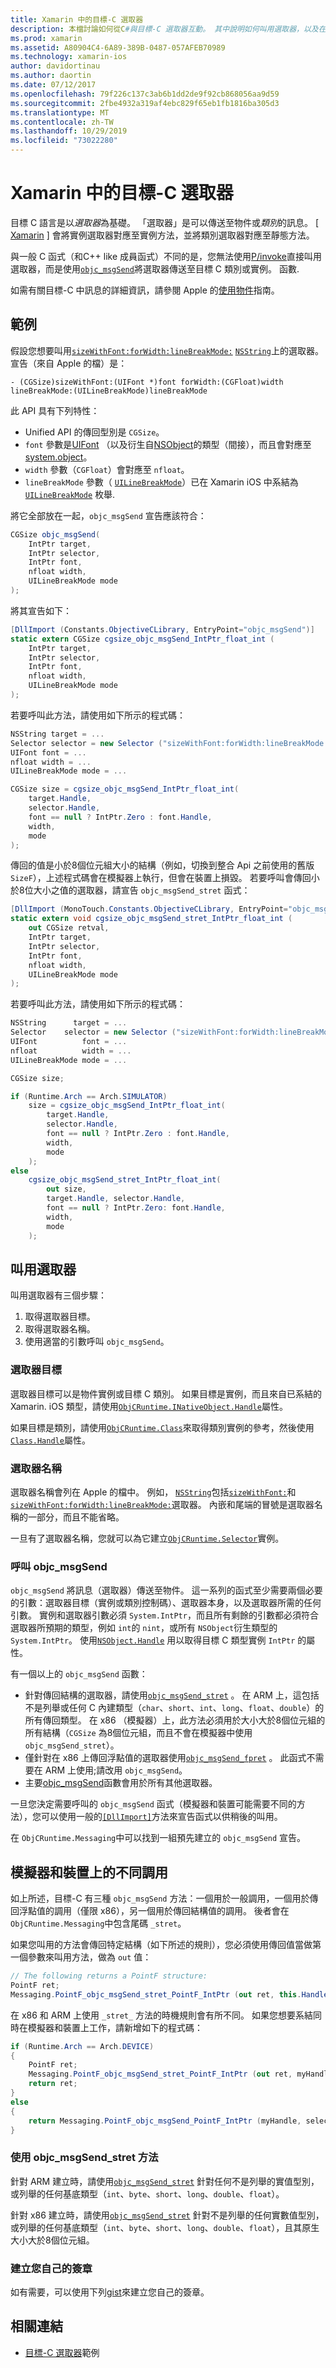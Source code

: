 ```yaml
---
title: Xamarin 中的目標-C 選取器
description: 本檔討論如何從C#與目標-C 選取器互動。 其中說明如何叫用選取器，以及在這麼做時必須考慮的技術考慮。
ms.prod: xamarin
ms.assetid: A80904C4-6A89-389B-0487-057AFEB70989
ms.technology: xamarin-ios
author: davidortinau
ms.author: daortin
ms.date: 07/12/2017
ms.openlocfilehash: 79f226c137c3ab6b1dd2de9f92cb868056aa9d59
ms.sourcegitcommit: 2fbe4932a319af4ebc829f65eb1fb1816ba305d3
ms.translationtype: MT
ms.contentlocale: zh-TW
ms.lasthandoff: 10/29/2019
ms.locfileid: "73022280"
---
```

# <a name="objective-c-selectors-in-xamarinios"></a>Xamarin 中的目標-C 選取器

目標 C 語言是以*選取器*為基礎。 「選取器」是可以傳送至物件或*類別*的訊息。 [ [Xamarin](~/ios/internals/api-design/index.md) ] 會將實例選取器對應至實例方法，並將類別選取器對應至靜態方法。

與一般 C 函式（和C++ like 成員函式）不同的是，您無法使用[P/invoke](https://www.mono-project.com/docs/advanced/pinvoke/)直接叫用選取器，而是使用[`objc_msgSend`](https://developer.apple.com/documentation/objectivec/1456712-objc_msgsend)將選取器傳送至目標 C 類別或實例。
函數.

如需有關目標-C 中訊息的詳細資訊，請參閱 Apple 的[使用物件](https://developer.apple.com/library/archive/documentation/Cocoa/Conceptual/ProgrammingWithObjectiveC/WorkingwithObjects/WorkingwithObjects.html#//apple_ref/doc/uid/TP40011210-CH4-SW2)指南。

## <a name="example"></a>範例

假設您想要叫用[`sizeWithFont:forWidth:lineBreakMode:`](https://developer.apple.com/documentation/foundation/nsstring/1619914-sizewithfont)
[`NSString`](https://developer.apple.com/documentation/foundation/nsstring)上的選取器。
宣告（來自 Apple 的檔）是：

```objc
- (CGSize)sizeWithFont:(UIFont *)font forWidth:(CGFloat)width lineBreakMode:(UILineBreakMode)lineBreakMode
```

此 API 具有下列特性：

- Unified API 的傳回型別是 `CGSize`。
- `font` 參數是[UIFont](xref:UIKit.UIFont) （以及衍生自[NSObject](xref:Foundation.NSObject)的類型（間接），而且會對應至[system.object](xref:System.IntPtr)。
- `width` 參數（`CGFloat`）會對應至 `nfloat`。
- `lineBreakMode` 參數（ [`UILineBreakMode`](https://developer.apple.com/documentation/uikit/uilinebreakmode?language=objc)）已在 Xamarin iOS 中系結為[`UILineBreakMode`](xref:UIKit.UILineBreakMode)
枚舉.

將它全部放在一起，`objc_msgSend` 宣告應該符合：

```csharp
CGSize objc_msgSend(
    IntPtr target, 
    IntPtr selector, 
    IntPtr font, 
    nfloat width, 
    UILineBreakMode mode
);
```

將其宣告如下：

```csharp
[DllImport (Constants.ObjectiveCLibrary, EntryPoint="objc_msgSend")]
static extern CGSize cgsize_objc_msgSend_IntPtr_float_int (
    IntPtr target, 
    IntPtr selector,
    IntPtr font,
    nfloat width,
    UILineBreakMode mode
);
```

若要呼叫此方法，請使用如下所示的程式碼：

```csharp
NSString target = ...
Selector selector = new Selector ("sizeWithFont:forWidth:lineBreakMode:");
UIFont font = ...
nfloat width = ...
UILineBreakMode mode = ...

CGSize size = cgsize_objc_msgSend_IntPtr_float_int(
    target.Handle, 
    selector.Handle,
    font == null ? IntPtr.Zero : font.Handle,
    width,
    mode
);
```

傳回的值是小於8個位元組大小的結構（例如，切換到整合 Api 之前使用的舊版 `SizeF`），上述程式碼會在模擬器上執行，但會在裝置上損毀。 若要呼叫會傳回小於8位大小之值的選取器，請宣告 `objc_msgSend_stret` 函式：

```csharp
[DllImport (MonoTouch.Constants.ObjectiveCLibrary, EntryPoint="objc_msgSend_stret")]
static extern void cgsize_objc_msgSend_stret_IntPtr_float_int (
    out CGSize retval,
    IntPtr target, 
    IntPtr selector,
    IntPtr font,
    nfloat width,
    UILineBreakMode mode
);
```

若要呼叫此方法，請使用如下所示的程式碼：

```csharp
NSString      target = ...
Selector    selector = new Selector ("sizeWithFont:forWidth:lineBreakMode:");
UIFont          font = ...
nfloat          width = ...
UILineBreakMode mode = ...

CGSize size;

if (Runtime.Arch == Arch.SIMULATOR)
    size = cgsize_objc_msgSend_IntPtr_float_int(
        target.Handle, 
        selector.Handle,
        font == null ? IntPtr.Zero : font.Handle,
        width,
        mode
    );
else
    cgsize_objc_msgSend_stret_IntPtr_float_int(
        out size,
        target.Handle, selector.Handle,
        font == null ? IntPtr.Zero: font.Handle,
        width,
        mode
    );
```

## <a name="invoking-a-selector"></a>叫用選取器

叫用選取器有三個步驟：

1. 取得選取器目標。
2. 取得選取器名稱。
3. 使用適當的引數呼叫 `objc_msgSend`。

### <a name="selector-targets"></a>選取器目標

選取器目標可以是物件實例或目標 C 類別。 如果目標是實例，而且來自已系結的 Xamarin. iOS 類型，請使用[`ObjCRuntime.INativeObject.Handle`](xref:ObjCRuntime.INativeObject.Handle)屬性。

如果目標是類別，請使用[`ObjCRuntime.Class`](xref:ObjCRuntime.Class)來取得類別實例的參考，然後使用[`Class.Handle`](xref:ObjCRuntime.Class.Handle)屬性。

### <a name="selector-names"></a>選取器名稱

選取器名稱會列在 Apple 的檔中。 例如， [`NSString`](https://developer.apple.com/documentation/foundation/nsstring?language=objc)包括[`sizeWithFont:`](https://developer.apple.com/documentation/foundation/nsstring/1619917-sizewithfont?language=objc)和[`sizeWithFont:forWidth:lineBreakMode:`](https://developer.apple.com/documentation/foundation/nsstring/1619914-sizewithfont?language=objc)選取器。 內嵌和尾端的冒號是選取器名稱的一部分，而且不能省略。

一旦有了選取器名稱，您就可以為它建立[`ObjCRuntime.Selector`](xref:ObjCRuntime.Selector)實例。

### <a name="calling-objc_msgsend"></a>呼叫 objc_msgSend

`objc_msgSend` 將訊息（選取器）傳送至物件。 這一系列的函式至少需要兩個必要的引數：選取器目標（實例或類別控制碼）、選取器本身，以及選取器所需的任何引數。 實例和選取器引數必須 `System.IntPtr`，而且所有剩餘的引數都必須符合選取器所預期的類型，例如 `int`的 `nint`，或所有 `NSObject`衍生類型的 `System.IntPtr`。 使用[`NSObject.Handle`](xref:Foundation.NSObject.Handle)
用以取得目標 C 類型實例 `IntPtr` 的屬性。

有一個以上的 `objc_msgSend` 函數：

- 針對傳回結構的選取器，請使用[`objc_msgSend_stret`](https://developer.apple.com/documentation/objectivec/1456730-objc_msgsend_stret?language=objc) 。 在 ARM 上，這包括不是列舉或任何 C 內建類型（`char`、`short`、`int`、`long`、`float`、`double`）的所有傳回類型。 在 x86 （模擬器）上，此方法必須用於大小大於8個位元組的所有結構（`CGSize` 為8個位元組，而且不會在模擬器中使用 `objc_msgSend_stret`）。 
- 僅針對在 x86 上傳回浮點值的選取器使用[`objc_msgSend_fpret`](https://developer.apple.com/documentation/objectivec/1456697-objc_msgsend_fpret?language=objc) 。 此函式不需要在 ARM 上使用;請改用 `objc_msgSend`。 
- 主要[objc_msgSend](https://developer.apple.com/documentation/objectivec/1456712-objc_msgsend)函數會用於所有其他選取器。

一旦您決定需要呼叫的 `objc_msgSend` 函式（模擬器和裝置可能需要不同的方法），您可以使用一般的[`[DllImport]`](xref:System.Runtime.InteropServices.DllImportAttribute)方法來宣告函式以供稍後的叫用。

在 `ObjCRuntime.Messaging`中可以找到一組預先建立的 `objc_msgSend` 宣告。

## <a name="different-invocations-on-simulator-and-device"></a>模擬器和裝置上的不同調用

如上所述，目標-C 有三種 `objc_msgSend` 方法：一個用於一般調用，一個用於傳回浮點值的調用（僅限 x86），另一個用於傳回結構值的調用。 後者會在 `ObjCRuntime.Messaging`中包含尾碼 `_stret`。

如果您叫用的方法會傳回特定結構（如下所述的規則），您必須使用傳回值當做第一個參數來叫用方法，做為 `out` 值：

```csharp
// The following returns a PointF structure:
PointF ret;
Messaging.PointF_objc_msgSend_stret_PointF_IntPtr (out ret, this.Handle, selConvertPointFromWindow.Handle, point, window.Handle);
```

在 x86 和 ARM 上使用 `_stret_` 方法的時機規則會有所不同。
如果您想要系結同時在模擬器和裝置上工作，請新增如下的程式碼：

```csharp
if (Runtime.Arch == Arch.DEVICE)
{
    PointF ret;
    Messaging.PointF_objc_msgSend_stret_PointF_IntPtr (out ret, myHandle, selector.Handle);
    return ret;
} 
else
{
    return Messaging.PointF_objc_msgSend_PointF_IntPtr (myHandle, selector.Handle);
}
```

### <a name="using-the-objc_msgsend_stret-method"></a>使用 objc_msgSend_stret 方法

針對 ARM 建立時，請使用[`objc_msgSend_stret`](https://developer.apple.com/documentation/objectivec/1456730-objc_msgsend_stret?language=objc)
針對任何不是列舉的實值型別，或列舉的任何基底類型（`int`、`byte`、`short`、`long`、`double`、`float`）。

針對 x86 建立時，請使用[`objc_msgSend_stret`](https://developer.apple.com/documentation/objectivec/1456730-objc_msgsend_stret?language=objc)
針對不是列舉的任何實數值型別，或列舉的任何基底類型（`int`、`byte`、`short`、`long`、`double`、`float`），且其原生大小大於8個位元組。

### <a name="creating-your-own-signatures"></a>建立您自己的簽章

如有需要，可以使用下列[gist](https://gist.github.com/rolfbjarne/981b778a99425a6e630c)來建立您自己的簽章。

## <a name="related-links"></a>相關連結

- [目標-C 選取器](https://developer.xamarin.com/samples/mac-ios/Objective-C/)範例
